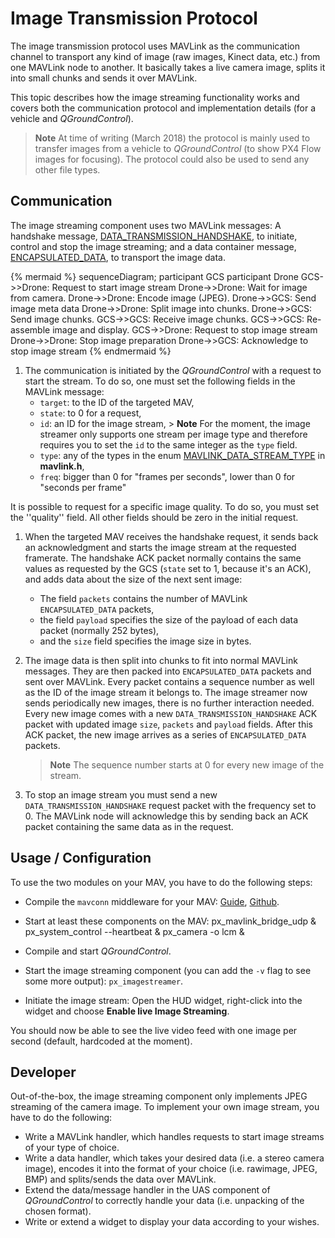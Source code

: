 # Image Transmission Protocol

The image transmission protocol uses MAVLink as the communication channel to transport any kind of image (raw images, Kinect data, etc.) from one MAVLink node to another. It basically takes a live camera image, splits it into small chunks and sends it over MAVLink.

This topic describes how the image streaming functionality works and covers both the communication protocol and implementation details (for a vehicle and *QGroundControl*).

> **Note** At time of writing (March 2018) the protocol is mainly used to transfer images from a vehicle to *QGroundControl* (to show PX4 Flow images for focusing). The protocol could also be used to send any other file types.

## Communication

The image streaming component uses two MAVLink messages: A handshake message, [DATA_TRANSMISSION_HANDSHAKE](../messages/common.md#DATA_TRANSMISSION_HANDSHAKE), to initiate, control and stop the image streaming; and a data container message, [ENCAPSULATED_DATA](../messages/common.md#ENCAPSULATED_DATA), to transport the image data.

{% mermaid %} sequenceDiagram; participant GCS participant Drone GCS->>Drone: Request to start image stream Drone->>Drone: Wait for image from camera. Drone->>Drone: Encode image (JPEG). Drone->>GCS: Send image meta data Drone->>Drone: Split image into chunks. Drone->>GCS: Send image chunks. GCS->>GCS: Receive image chunks. GCS->>GCS: Re-assemble image and display. GCS->>Drone: Request to stop image stream Drone->>Drone: Stop image preparation Drone->>GCS: Acknowledge to stop image stream {% endmermaid %}

1. The communication is initiated by the *QGroundControl* with a request to start the stream. To do so, one must set the following fields in the MAVLink message: 
    * `target`: to the ID of the targeted MAV,
    * `state`: to 0 for a request,
    * `id`: an ID for the image stream, > **Note** For the moment, the image streamer only supports one stream per image type and therefore requires you to set the `id` to the same integer as the `type` field.
    * `type`: any of the types in the enum [MAVLINK_DATA_STREAM_TYPE](../messages/common.md#MAVLINK_DATA_STREAM_TYPE) in **mavlink.h**,
    * `freq`: bigger than 0 for "frames per seconds", lower than 0 for "seconds per frame"

It is possible to request for a specific image quality. To do so, you must set the ''quality'' field. All other fields should be zero in the initial request.

1. When the targeted MAV receives the handshake request, it sends back an acknowledgment and starts the image stream at the requested framerate. The handshake ACK packet normally contains the same values as requested by the GCS (`state` set to 1, because it's an ACK), and adds data about the size of the next sent image:
    
    * The field `packets` contains the number of MAVLink `ENCAPSULATED_DATA` packets,
    * the field `payload` specifies the size of the payload of each data packet (normally 252 bytes),
    * and the `size` field specifies the image size in bytes.

2. The image data is then split into chunks to fit into normal MAVLink messages. They are then packed into `ENCAPSULATED_DATA` packets and sent over MAVLink. Every packet contains a sequence number as well as the ID of the image stream it belongs to. The image streamer now sends periodically new images, there is no further interaction needed. Every new image comes with a new `DATA_TRANSMISSION_HANDSHAKE` ACK packet with updated image `size`, `packets` and `payload` fields. After this ACK packet, the new image arrives as a series of `ENCAPSULATED_DATA` packets.
    
    > **Note** The sequence number starts at 0 for every new image of the stream.

3. To stop an image stream you must send a new `DATA_TRANSMISSION_HANDSHAKE` request packet with the frequency set to 0. The MAVLink node will acknowledge this by sending back an ACK packet containing the same data as in the request.

## Usage / Configuration

To use the two modules on your MAV, you have to do the following steps:

* Compile the `mavconn` middleware for your MAV: [Guide](https://www.pixhawk.org/wiki/software/mavconn/start), [Github](https://github.com/pixhawk/mavconn).
* Start at least these components on the MAV: 
        px_mavlink_bridge_udp &
        px_system_control --heartbeat &
        px_camera -o lcm &

* Compile and start *QGroundControl*.
* Start the image streaming component (you can add the `-v` flag to see some more output): `px_imagestreamer`.
* Initiate the image stream: Open the HUD widget, right-click into the widget and choose **Enable live Image Streaming**.

You should now be able to see the live video feed with one image per second (default, hardcoded at the moment).

## Developer

Out-of-the-box, the image streaming component only implements JPEG streaming of the camera image. To implement your own image stream, you have to do the following:

* Write a MAVLink handler, which handles requests to start image streams of your type of choice.
* Write a data handler, which takes your desired data (i.e. a stereo camera image), encodes it into the format of your choice (i.e. rawimage, JPEG, BMP) and splits/sends the data over MAVLink.
* Extend the data/message handler in the UAS component of *QGroundControl* to correctly handle your data (i.e. unpacking of the chosen format).
* Write or extend a widget to display your data according to your wishes.